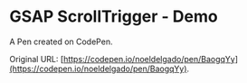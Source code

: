 # GSAP ScrollTrigger - Demo

A Pen created on CodePen.

Original URL: [https://codepen.io/noeldelgado/pen/BaogqYy](https://codepen.io/noeldelgado/pen/BaogqYy).


